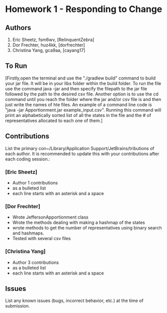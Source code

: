 # Homework 1 - Responding to Change

## Authors
1) Eric Sheetz, fsm6wv, [RelinquentZebra]
2) Dor Frechter, huz4kk, [dorfrechter]
3) Christina Yang, gca9aa, [cayang17]

## To Run

[Firstly,open the terminal and use the "./gradlew build" command to build your jar file. It will be in your libs folder within the build folder. 
To run the file use the command java -jar and then specify the filepath to the jar file followed by the path to the desired csv file. Another
option is to use the cd command until you reach the folder where the jar and/or csv file is and then just write the names of hte files. An
example of a command line code is "java -jar Apportionment.jar example_input.csv". Running this command will print an alphabetically sorted list
of all the states in the file and the # of representatives allocated to each one of them.]

## Contributions

List the primary con~/Library/Application Support/JetBrains/<product><version>tributions of each author. It is recommended to update this with your contributions after each coding session.:

### [Eric Sheetz]

* Author 1 contributions
* as a bulleted list
* each line starts with an asterisk and a space

### [Dor Frechter]

* Wrote JeffersonApportionment class
* Wrote the methods dealing with making a hashmap of the states
* wrote methods to get the number of representatives using binary search and hashmaps.
* Tested with several csv files

### [Christina Yang]

* Author 3 contributions
* as a bulleted list
* each line starts with an asterisk and a space

## Issues

List any known issues (bugs, incorrect behavior, etc.) at the time of submission.
